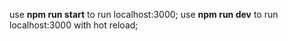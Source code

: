 use **npm run start** to run localhost:3000;
use **npm run dev** to run localhost:3000 with hot reload;
